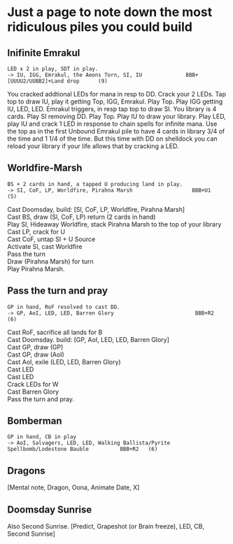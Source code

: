 # Just a page to note down the most ridiculous piles you could build

## Inifinite Emrakul

```
LED x 2 in play, SDT in play.
-> IU, IGG, Emrakul, the Aeons Torn, SI, IU              BBB+[UUUU2/UUBB2]+Land drop      (9)
```

You cracked addtional LEDs for mana in resp to DD.
Crack your 2 LEDs. Tap top to draw IU, play it getting
Top, IGG, Emrakul. Play Top. Play IGG getting IU, LED, LED.
Emrakul triggers, in resp tap top to draw SI. 
You library is 4 cards. Play SI removing DD.
Play Top. Play IU to draw your library. 
Play LED, play IU and crack 1 LED in response to chain spells for infinite mana. 
Use the top as in the first Unbound Emrakul pile to have 4 cards in library 3/4 of the time and 1 1/4 of the time. 
But this time with DD on shelldock you can reload your library if your life allows that by cracking a LED.

## Worldfire-Marsh

```
BS + 2 cards in hand, a tapped U producing land in play.
-> SI, CoF, LP, Worldfire, Pirahna Marsh                   BBB+U1   (5)
```

Cast Doomsday, build: [SI, CoF, LP, Worldfire, Pirahna Marsh]   
Cast BS, draw (SI, CoF, LP) return (2 cards in hand)   
Play SI, Hideaway Worldfire, stack Pirahna Marsh to the top of your library    
Cast LP, crack for U    
Cast CoF, untap SI + U Source  
Activate SI, cast Worldfire    
Pass the turn     
Draw (Pirahna Marsh) for turn   
Play Pirahna Marsh.    


## Pass the turn and pray

```
GP in hand, RoF resolved to cast DD.
-> GP, AoI, LED, LED, Barren Glory                          BBB+R2   (6)
```

Cast RoF, sacrifice all lands for B    
Cast Doomsday. build: [GP, AoI, LED, LED, Barren Glory]    
Cast GP, draw (GP)   
Cast GP, draw (AoI)   
Cast AoI, exile (LED, LED, Barren Glory)   
Cast LED    
Cast LED   
Crack LEDs for W    
Cast Barren Glory   
Pass the turn and pray.     

## Bomberman

```
GP in hand, CB in play
-> AoI, Salvagers, LED, LED, Walking Ballista/Pyrite Spellbomb/Lodestone Bauble          BBB+R2   (6)
```

## Dragons

[Mental note, Dragon, Oona, Animate Date, X]

## Doomsday Sunrise


Also Second Sunrise. 
[Predict, Grapeshot (or Brain freeze), LED, CB, Second Sunrise]
